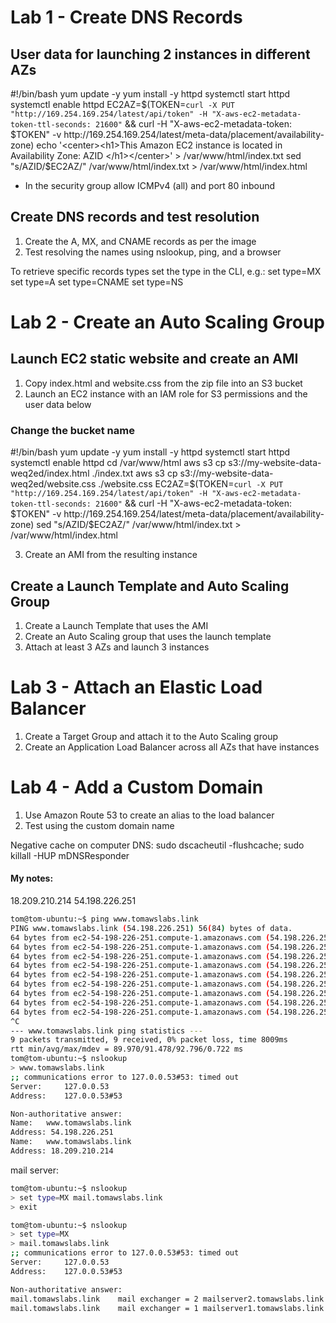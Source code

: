 # Lab 1 - Create DNS Records


## User data for launching 2 instances in different AZs

#!/bin/bash
yum update -y
yum install -y httpd
systemctl start httpd
systemctl enable httpd
EC2AZ=$(TOKEN=`curl -X PUT "http://169.254.169.254/latest/api/token" -H "X-aws-ec2-metadata-token-ttl-seconds: 21600"` && curl -H "X-aws-ec2-metadata-token: $TOKEN" -v http://169.254.169.254/latest/meta-data/placement/availability-zone)
echo '<center><h1>This Amazon EC2 instance is located in Availability Zone: AZID </h1></center>' > /var/www/html/index.txt
sed "s/AZID/$EC2AZ/" /var/www/html/index.txt > /var/www/html/index.html

- In the security group allow ICMPv4 (all) and port 80 inbound

## Create DNS records and test resolution

1. Create the A, MX, and CNAME records as per the image
2. Test resolving the names using nslookup, ping, and a browser

To retrieve specific records types set the type in the CLI, e.g.:
set type=MX
set type=A
set type=CNAME
set type=NS

# Lab 2 - Create an Auto Scaling Group

## Launch EC2 static website and create an AMI

1. Copy index.html and website.css from the zip file into an S3 bucket
2. Launch an EC2 instance with an IAM role for S3 permissions and the user data below

### Change the bucket name

#!/bin/bash
yum update -y
yum install -y httpd
systemctl start httpd
systemctl enable httpd
cd /var/www/html
aws s3 cp s3://my-website-data-weq2ed/index.html ./index.txt
aws s3 cp s3://my-website-data-weq2ed/website.css ./website.css
EC2AZ=$(TOKEN=`curl -X PUT "http://169.254.169.254/latest/api/token" -H "X-aws-ec2-metadata-token-ttl-seconds: 21600"` && curl -H "X-aws-ec2-metadata-token: $TOKEN" -v http://169.254.169.254/latest/meta-data/placement/availability-zone)
sed "s/AZID/$EC2AZ/" /var/www/html/index.txt > /var/www/html/index.html

3. Create an AMI from the resulting instance

## Create a Launch Template and Auto Scaling Group

1. Create a Launch Template that uses the AMI
2. Create an Auto Scaling group that uses the launch template
3. Attach at least 3 AZs and launch 3 instances


# Lab 3 - Attach an Elastic Load Balancer

1. Create a Target Group and attach it to the Auto Scaling group
2. Create an Application Load Balancer across all AZs that have instances

# Lab 4 - Add a Custom Domain

1. Use Amazon Route 53 to create an alias to the load balancer
2. Test using the custom domain name

Negative cache on computer DNS:
sudo dscacheutil -flushcache; sudo killall -HUP mDNSResponder


#### My notes:

18.209.210.214
54.198.226.251

```bash
tom@tom-ubuntu:~$ ping www.tomawslabs.link
PING www.tomawslabs.link (54.198.226.251) 56(84) bytes of data.
64 bytes from ec2-54-198-226-251.compute-1.amazonaws.com (54.198.226.251): icmp_seq=1 ttl=107 time=91.8 ms
64 bytes from ec2-54-198-226-251.compute-1.amazonaws.com (54.198.226.251): icmp_seq=2 ttl=107 time=91.3 ms
64 bytes from ec2-54-198-226-251.compute-1.amazonaws.com (54.198.226.251): icmp_seq=3 ttl=107 time=90.0 ms
64 bytes from ec2-54-198-226-251.compute-1.amazonaws.com (54.198.226.251): icmp_seq=4 ttl=107 time=90.9 ms
64 bytes from ec2-54-198-226-251.compute-1.amazonaws.com (54.198.226.251): icmp_seq=5 ttl=107 time=91.8 ms
64 bytes from ec2-54-198-226-251.compute-1.amazonaws.com (54.198.226.251): icmp_seq=6 ttl=107 time=92.8 ms
64 bytes from ec2-54-198-226-251.compute-1.amazonaws.com (54.198.226.251): icmp_seq=7 ttl=107 time=91.4 ms
64 bytes from ec2-54-198-226-251.compute-1.amazonaws.com (54.198.226.251): icmp_seq=8 ttl=107 time=91.6 ms
64 bytes from ec2-54-198-226-251.compute-1.amazonaws.com (54.198.226.251): icmp_seq=9 ttl=107 time=91.7 ms
^C
--- www.tomawslabs.link ping statistics ---
9 packets transmitted, 9 received, 0% packet loss, time 8009ms
rtt min/avg/max/mdev = 89.970/91.478/92.796/0.722 ms
tom@tom-ubuntu:~$ nslookup
> www.tomawslabs.link
;; communications error to 127.0.0.53#53: timed out
Server:		127.0.0.53
Address:	127.0.0.53#53

Non-authoritative answer:
Name:	www.tomawslabs.link
Address: 54.198.226.251
Name:	www.tomawslabs.link
Address: 18.209.210.214

```

mail server:
```bash
tom@tom-ubuntu:~$ nslookup
> set type=MX mail.tomawslabs.link
> exit

tom@tom-ubuntu:~$ nslookup
> set type=MX
> mail.tomawslabs.link
;; communications error to 127.0.0.53#53: timed out
Server:		127.0.0.53
Address:	127.0.0.53#53

Non-authoritative answer:
mail.tomawslabs.link	mail exchanger = 2 mailserver2.tomawslabs.link.
mail.tomawslabs.link	mail exchanger = 1 mailserver1.tomawslabs.link.
```